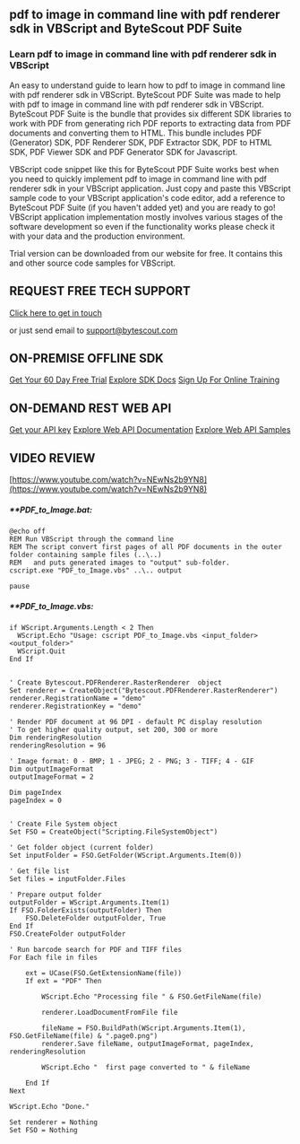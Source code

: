 ## pdf to image in command line with pdf renderer sdk in VBScript and ByteScout PDF Suite

### Learn pdf to image in command line with pdf renderer sdk in VBScript

An easy to understand guide to learn how to pdf to image in command line with pdf renderer sdk in VBScript. ByteScout PDF Suite was made to help with pdf to image in command line with pdf renderer sdk in VBScript. ByteScout PDF Suite is the bundle that provides six different SDK libraries to work with PDF from generating rich PDF reports to extracting data from PDF documents and converting them to HTML. This bundle includes PDF (Generator) SDK, PDF Renderer SDK, PDF Extractor SDK, PDF to HTML SDK, PDF Viewer SDK and PDF Generator SDK for Javascript.

VBScript code snippet like this for ByteScout PDF Suite works best when you need to quickly implement pdf to image in command line with pdf renderer sdk in your VBScript application.  Just copy and paste this VBScript sample code to your VBScript application's code editor, add a reference to ByteScout PDF Suite (if you haven't added yet) and you are ready to go! VBScript application implementation mostly involves various stages of the software development so even if the functionality works please check it with your data and the production environment.

Trial version can be downloaded from our website for free. It contains this and other source code samples for VBScript.

## REQUEST FREE TECH SUPPORT

[Click here to get in touch](https://bytescout.zendesk.com/hc/en-us/requests/new?subject=ByteScout%20PDF%20Suite%20Question)

or just send email to [support@bytescout.com](mailto:support@bytescout.com?subject=ByteScout%20PDF%20Suite%20Question) 

## ON-PREMISE OFFLINE SDK 

[Get Your 60 Day Free Trial](https://bytescout.com/download/web-installer?utm_source=github-readme)
[Explore SDK Docs](https://bytescout.com/documentation/index.html?utm_source=github-readme)
[Sign Up For Online Training](https://academy.bytescout.com/)


## ON-DEMAND REST WEB API

[Get your API key](https://pdf.co/documentation/api?utm_source=github-readme)
[Explore Web API Documentation](https://pdf.co/documentation/api?utm_source=github-readme)
[Explore Web API Samples](https://github.com/bytescout/ByteScout-SDK-SourceCode/tree/master/PDF.co%20Web%20API)

## VIDEO REVIEW

[https://www.youtube.com/watch?v=NEwNs2b9YN8](https://www.youtube.com/watch?v=NEwNs2b9YN8)




<!-- code block begin -->

##### ****PDF_to_Image.bat:**
    
```
@echo off
REM Run VBScript through the command line
REM The script convert first pages of all PDF documents in the outer folder containing sample files (..\..) 
REM   and puts generated images to "output" sub-folder.
cscript.exe "PDF_to_Image.vbs" ..\.. output

pause
```

<!-- code block end -->    

<!-- code block begin -->

##### ****PDF_to_Image.vbs:**
    
```
if WScript.Arguments.Length < 2 Then
  WScript.Echo "Usage: cscript PDF_to_Image.vbs <input_folder> <output_folder>"
  WScript.Quit
End If


' Create Bytescout.PDFRenderer.RasterRenderer  object
Set renderer = CreateObject("Bytescout.PDFRenderer.RasterRenderer")
renderer.RegistrationName = "demo"
renderer.RegistrationKey = "demo"

' Render PDF document at 96 DPI - default PC display resolution
' To get higher quality output, set 200, 300 or more
Dim renderingResolution
renderingResolution = 96

' Image format: 0 - BMP; 1 - JPEG; 2 - PNG; 3 - TIFF; 4 - GIF
Dim outputImageFormat
outputImageFormat = 2

Dim pageIndex
pageIndex = 0


' Create File System object
Set FSO = CreateObject("Scripting.FileSystemObject")

' Get folder object (current folder)
Set inputFolder = FSO.GetFolder(WScript.Arguments.Item(0))

' Get file list
Set files = inputFolder.Files

' Prepare output folder
outputFolder = WScript.Arguments.Item(1)
If FSO.FolderExists(outputFolder) Then 
	FSO.DeleteFolder outputFolder, True
End If
FSO.CreateFolder outputFolder 

' Run barcode search for PDF and TIFF files
For Each file in files

	ext = UCase(FSO.GetExtensionName(file))	
	If ext = "PDF" Then
		
		WScript.Echo "Processing file " & FSO.GetFileName(file)
	
		renderer.LoadDocumentFromFile file
		
		fileName = FSO.BuildPath(WScript.Arguments.Item(1), FSO.GetFileName(file) & ".page0.png")
		renderer.Save fileName, outputImageFormat, pageIndex, renderingResolution
		
		WScript.Echo "  first page converted to " & fileName
		
    End If 
Next

WScript.Echo "Done."

Set renderer = Nothing
Set FSO = Nothing

```

<!-- code block end -->